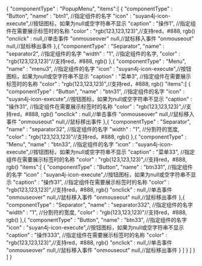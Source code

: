 {
	"componentType" : "PopupMenu",
	"items":[
		{
			"componentType" : "Button",
			"name" : "btn1", //指定组件的名字
			"icon" : "suyan4j-icon-execute",//按钮图标，如果为null或空字符串不显示
			"caption" : "操作1", //指定组件在需要展示标签时的名称
			"color" : "rgb(123,123,123)",//支持red，#888, rgb()
			"onclick" : null,//单击事件
			"onmouseover" null,//鼠标移入事件
			"onmouseout" null,//鼠标移出事件
		},{
			"componentType" : "Separator",
			"name" : "separator2", //指定组件的名字
			"width" : "1", //指定组件的名字,
			"color" : "rgb(123,123,123)"//支持red，#888, rgb()
		},{
			"componentType" : "Menu",
			"name" : "menu3", //指定组件的名字
			"icon" : "suyan4j-icon-execute",//按钮图标，如果为null或空字符串不显示
			"caption" : "菜单3", //指定组件在需要展示标签时的名称
			"color" : "rgb(123,123,123)",//支持red，#888, rgb()
			"items":[
				{
					"componentType" : "Button",
					"name" : "btn31", //指定组件的名字
					"icon" : "suyan4j-icon-execute",//按钮图标，如果为null或空字符串不显示
					"caption" : "操作31", //指定组件在需要展示标签时的名称
					"color" : "rgb(123,123,123)",//支持red，#888, rgb()
					"onclick" : null,//单击事件
					"onmouseover" null,//鼠标移入事件
					"onmouseout" null,//鼠标移出事件
				},{
					"componentType" : "Separator",
					"name" : "separator32", //指定组件的名字
					"width" : "1", //分割符的宽度,
					"color" : "rgb(123,123,123)"//支持red，#888, rgb()
				},{
					"componentType" : "Menu",
					"name" : "btn33", //指定组件的名字
					"icon" : "suyan4j-icon-execute",//按钮图标，如果为null或空字符串不显示
					"caption" : "菜单33", //指定组件在需要展示标签时的名称
					"color" : "rgb(123,123,123)",//支持red，#888, rgb()
					"items":[
						{
							"componentType" : "Button",
							"name" : "btn331", //指定组件的名字
							"icon" : "suyan4j-icon-execute",//按钮图标，如果为null或空字符串不显示
							"caption" : "操作31", //指定组件在需要展示标签时的名称
							"color" : "rgb(123,123,123)",//支持red，#888, rgb()
							"onclick" : null,//单击事件
							"onmouseover" null,//鼠标移入事件
							"onmouseout" null,//鼠标移出事件
						},{
							"componentType" : "Separator",
							"name" : "separator332", //指定组件的名字
							"width" : "1", //分割符的宽度,
							"color" : "rgb(123,123,123)"//支持red，#888, rgb()
						},{
							"componentType" : "Button",
							"name" : "btn33", //指定组件的名字
							"icon" : "suyan4j-icon-execute",//按钮图标，如果为null或空字符串不显示
							"caption" : "操作333", //指定组件在需要展示标签时的名称
							"color" : "rgb(123,123,123)",//支持red，#888, rgb()
							"onclick" : null,//单击事件
							"onmouseover" null,//鼠标移入事件
							"onmouseout" null,//鼠标移出事件
						}
					]
				}
			]
		}
	]
}
